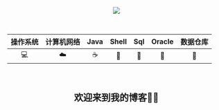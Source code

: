 <p align="center">
<a target="_blank">
	<img src="https://github.com/zhuyufeng0809/Picture/blob/master/HeadSculpture.jpeg?raw=true?center" width=""/>
</a>
</p>

<br align="center">

| 操作系统 | 计算机网络 | Java | Shell | Sql | Oracle | 数据仓库 |
| :-: | :-: | :-: | :-: | :-: | :-: | :-: | 
| 💻 | ☁️ | ☕️ | 🍔 | 🔦 | 💾 | 🎨 |

<br>

<h2 align="center">欢迎来到我的博客🤨🤨</h2>
